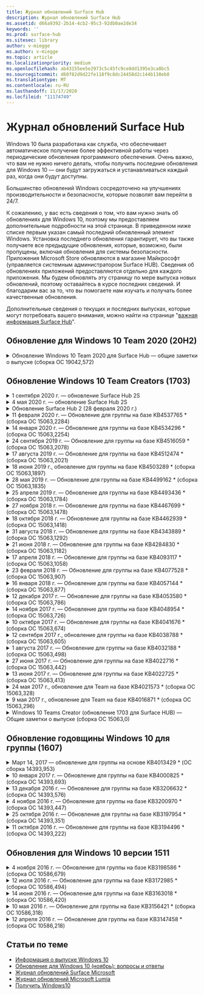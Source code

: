 ```yaml
---
title: Журнал обновлений Surface Hub
description: Журнал обновлений Surface Hub
ms.assetid: d66a9392-2b14-4cb2-95c3-92db0ae2de34
keywords: ''
ms.prod: surface-hub
ms.sitesec: library
author: v-miegge
ms.author: v-miegge
ms.topic: article
ms.localizationpriority: medium
ms.openlocfilehash: ab43155ee5e2973c5c45fc9ce8dd1395e3ca8bc5
ms.sourcegitcommit: d60f82d9d22fe118f9c8dc24458d2c144b138eb8
ms.translationtype: MT
ms.contentlocale: ru-RU
ms.lasthandoff: 11/17/2020
ms.locfileid: "11174749"
---
```

# Журнал обновлений Surface Hub

Windows 10 была разработана как служба, что обеспечивает автоматическое получение более эффективной работы через периодические обновления программного обеспечения. Очень важно, что вам не нужно ничего делать, чтобы получить последние обновления для Windows 10 — они будут загружаться и устанавливаться каждый раз, когда они будут доступны.

Большинство обновлений Windows сосредоточено на улучшениях производительности и безопасности, которые позволят вам перейти в 24/7.

К сожалению, у вас есть сведения о том, что вам нужно знать об обновлениях для Windows 10, поэтому мы предоставляем дополнительные подробности на этой странице. В приведенном ниже списке первым указан самый последний обновленный элемент Windows. Установка последнего обновления гарантирует, что вы также получаете все предыдущие обновления, которые, возможно, были пропущены, включая обновления для системы безопасности. Приложения Microsoft Store обновляются в магазине Майкрософт (управляется системным администратором Surface HUB). Сведения об обновлениях приложений предоставляются отдельно для каждого приложения.
Мы будем обновлять эту страницу по мере выпуска новых обновлений, поэтому оставайтесь в курсе последних сведений. И благодарим вас за то, что вы помогаете нам изучать и получать более качественные обновления.

Дополнительные сведения о текущих и последних выпусках, которые могут потребовать вашего внимания, можно найти на странице "[важная информация Surface Hub](https://support.microsoft.com/products/surface-devices/surface-hub)".

## Обновление для Windows 10 Team 2020 (20H2)

<details>
<summary>Обновление Windows 10 Team 2020 для Surface Hub — общие заметки о выпуске (сборка ОС 19042,572)</summary>

Это обновление для Surface Hub включает улучшения качества и исправления системы безопасности. Основные обновления для Surface Hub, не описанные в [журнале обновлений Windows 10](https://support.microsoft.com/help/4581839/windows-10-update-history), указаны на странице "[что нового в windows 10 Team 2020 Update](https://docs.microsoft.com/surface-hub/surface-hub-2020-update-whats-new)".

Дополнительные сведения о доступности обновлений по регионам, методам рассылки и типам устройств можно найти на странице "[Установка Windows 10 Team 2020](https://docs.microsoft.com/surface-hub/surface-hub-2020-update)".
</details>

## Обновление Windows 10 Team Creators (1703)

<details>
<summary>1 сентября 2020 г. — обновление Surface Hub 2S</summary>

Это обновление предназначено для Surface Hub 2 и содержит драйверы и обновления встроенного по, описанные ниже.

* Обновление микропрограммы SMC Surface-1.177.139.0
  * Улучшены сценарии восстановления полей.
* Обновление встроенного по SSD Surface — 5.14.139.0
  * Улучшена стабильность системы.
* Драйвер концентратора последовательного порта Surface — 9.40.139.0
  * Улучшена стабильность системы.
</details>

<details>
<summary>4 мая 2020 г. — обновление Surface Hub 2S</summary>

Это обновление предназначено для Surface Hub 2 и содержит драйверы и обновления встроенного по, описанные ниже.

* Драйвер USB Surface Audio-15.3.6.0
  * Улучшает качество звука в направлении.
* Драйвер аудиоподсистемы Intel (R) Display Audio-10.27.0.5
  * Улучшены сценарии демонстрации экрана.
* Драйвер графической подсистемы Intel (R) — 26.20.100.7263
  * Улучшена стабильность системы.
* Драйвер системы Surface-1.7.139.0
  * Улучшена стабильность системы.
* Обновление микропрограммы SMC Surface-1.176.139.0
  * Улучшена стабильность системы.
</details>

<details>
<summary>Обновление Surface Hub 2 (28 февраля 2020 г.)</summary>

Это обновление предназначено для Surface Hub 2 и содержит драйверы и обновления встроенного по, описанные ниже.

* Драйвер интеграции Surface-13.46.139.0 
  * Улучшены сценарии яркости экрана.
* Драйвер интерфейса процессора Intel (R) Management Engine-1914.12.0.1256
  * Улучшена стабильность системы.
* Обновление микропрограммы SMC Surface-1.161.139.0
  * Улучшена производительность перьевого питания.
* Обновление UEFI Surface — 694.2938.768.0
  * Улучшена стабильность системы.
</details>

<details>
<summary>11 февраля 2020 г. — Обновление для группы на базе KB4537765 * (сборка ОС 15063,2284)</summary>

Это обновление для Surface Hub включает улучшения качества и исправления системы безопасности. Ключевые обновления для основных устройств Surface Hub, не описанные в [статье журнал обновлений Windows 10](https://support.microsoft.com/help/4018124/windows-10-update-history), включают:

* В этой статье описан способ устранения проблемы, из-за которой другие участники программы Skype для бизнеса не могут общаться с центром 2 и другими участниками.
* Улучшена надежность работы некоторых сценариев использования языков с письмом справа налево.

Сведения о включении и отключении функций и служб устройств можно найти в [Руководстве администратора Surface Hub](https://docs.microsoft.com/surface-hub/) .
*[KB4537765](https://support.microsoft.com/help/4537765)
</details>

<details>
<summary>14 января 2020 г. — Обновление для группы на базе KB4534296 * (сборка ОС 15063,2254)</summary>

Это обновление для Surface Hub включает улучшения качества и исправления системы безопасности. Ключевые обновления для основных устройств Surface Hub, не описанные в [статье журнал обновлений Windows 10](https://support.microsoft.com/help/4018124/windows-10-update-history), включают:

* Устраняет неполадки с коллекцией журналов для Microsoft Surface Hub 2.

Сведения о включении и отключении функций и служб устройств можно найти в [Руководстве администратора Surface Hub](https://docs.microsoft.com/surface-hub/) .
*[KB4534296](https://support.microsoft.com/help/4534296)
</details>

<details>
<summary>24 сентября 2019 г. — Обновление для группы на базе KB4516059 * (сборка ОС 15063,2078)</summary>

Это обновление для Surface Hub включает улучшения качества и исправления системы безопасности. Ключевые обновления для основных устройств Surface Hub, не описанные в [статье журнал обновлений Windows 10](https://support.microsoft.com/help/4018124/windows-10-update-history), включают:

 * Обновите страницу параметров восстановления на Surface Hub 2S, чтобы точно отобразить параметры восстановления.
 * Чтобы улучшить узнаваемость устройства, обновите экран приветствия на Surface Hub 2.
 * Устранена ошибка, связанная с неправильным отображением фона оболочки группы Windows.
 * Исправлена ошибка, связанная с сохранением макета меню "Пуск" при настройке с помощью политики MDM.
 * Исправлена ошибка в Microsoft EDGE, которая появляется при просмотре некоторых внутренних веб-сайтов.
 * Исправлена проблема, связанная с презентацией в Skype для бизнеса, которая появляется при презентации в полноэкранном режиме.

Сведения о включении и отключении функций и служб устройств можно найти в [Руководстве администратора Surface Hub](https://docs.microsoft.com/surface-hub/) .
*[KB4503289](https://support.microsoft.com/help/4503289)
</details>

<details>
<summary>17 августа 2019 г. — Обновление для группы на базе KB4512474 * (сборка ОС 15063,2021)</summary>

Это обновление для Surface Hub включает улучшения качества и исправления системы безопасности. Ключевые обновления для основных устройств Surface Hub, не описанные в [статье журнал обновлений Windows 10](https://support.microsoft.com/help/4018124/windows-10-update-history), включают:

 * Гарантирует, что видео по умолчанию для Hub 2 — это "повторяющийся" режим.
 * Повышает надежность некоторых сценариев использования арабского языка на Surface Hub.

Сведения о включении и отключении функций и служб устройств можно найти в [Руководстве администратора Surface Hub](https://docs.microsoft.com/surface-hub/) .
*[KB4503289](https://support.microsoft.com/help/4503289)
 </details>

<details>
<summary>18 июня 2019 г., обновление для группы на базе KB4503289 * (сборка ОС 15063,1897)</summary>

Это обновление для Surface Hub включает улучшения качества и исправления системы безопасности. Ключевые обновления для основных устройств Surface Hub, не описанные в [статье журнал обновлений Windows 10](https://support.microsoft.com/help/4018124/windows-10-update-history), включают:

* Устраняет ошибку, из-за которой пользователь не сможет войти на устройство Surface Hub Microsoft с учетной записью Azure Active Directory. Эта проблема возникает из-за того, что предыдущий сеанс не был успешно завершен.
* Добавлена поддержка подключений TLS 1,2 к поставщикам удостоверений и Exchange в сценариях настройки учетной записи устройства.
* Исправления для улучшения надежности приложения для диагностики оборудования на концентраторе 2S. 
* Исправление для повышения согласованности процесса настройки первого запуска на центральном 2. 

Сведения о включении и отключении функций и служб устройств можно найти в [Руководстве администратора Surface Hub](https://docs.microsoft.com/surface-hub/) .
*[KB4503289](https://support.microsoft.com/help/4503289)
</details>

<details>
<summary>28 мая 2019 г. — Обновление для группы на базе KB4499162 * (сборка ОС 15063,1835)</summary>

Это обновление для Surface Hub включает улучшения качества и исправления системы безопасности. Ключевые обновления для основных устройств Surface Hub, не описанные в [статье журнал обновлений Windows 10](https://support.microsoft.com/help/4018124/windows-10-update-history), включают:

* Гарантирует, что пользователи Surface Hub не будут получать запрос на ввод учетных данных прокси-сервера после включения функции "использовать учетные данные учетной записи устройства".
* В этой статье описан способ устранения проблемы, при которой подключение к Skype периодически завершается сбоем из-за того, что звук или видео не использует правильный прокси.
* Добавлена поддержка протокола TLS 1,2 в Skype для бизнеса.
* Позволяет устранить сбой подключения SIP в клиенте Skype, если сервер Skype Server отключил TLS 1,0 или TLS 1,1.

Сведения о включении и отключении функций и служб устройств можно найти в [Руководстве администратора Surface Hub](https://docs.microsoft.com/surface-hub/) .
*[KB4499162](https://support.microsoft.com/help/4499162)
</details>

<details>
<summary>25 апреля 2019 г. — Обновление для группы на базе KB4493436 * (сборка ОС 15063,1784)</summary>

Это обновление для Surface Hub включает улучшения качества и исправления системы безопасности. Ключевые обновления для основных устройств Surface Hub, не описанные в [статье журнал обновлений Windows 10](https://support.microsoft.com/help/4018124/windows-10-update-history), включают:

* Устранение проблем с синхронизацией видео и звука с некоторыми USB-устройствами, подключенными к Surface Hub.

Сведения о включении и отключении функций и служб устройств можно найти в [Руководстве администратора Surface Hub](https://docs.microsoft.com/surface-hub/) .
*[KB4493436](https://support.microsoft.com/help/4493436)
</details>

<details>
<summary>27 ноября 2018 г. — Обновление для группы на базе KB4467699 * (сборка ОС 15063,1478)</summary>

Это обновление для Surface Hub включает улучшения качества и исправления системы безопасности. Ключевые обновления для основных устройств Surface Hub, не описанные в [статье журнал обновлений Windows 10](https://support.microsoft.com/help/4018124/windows-10-update-history), включают:

* Устраняет ошибку, из за которой некоторые пользователи не Signing-Inся на "Мои собрания и файлы".

Сведения о включении и отключении функций и служб устройств можно найти в [Руководстве администратора Surface Hub](https://docs.microsoft.com/surface-hub/) .
*[KBKB4467699](https://support.microsoft.com/help/KB4467699)
</details>

<details>
<summary>18 октября 2018 г. — Обновление для группы на базе KB4462939 * (сборка ОС 15063,1418)</summary>

Это обновление для Surface Hub включает улучшения качества и исправления системы безопасности. Ключевые обновления для основных устройств Surface Hub, не описанные в [статье журнал обновлений Windows 10](https://support.microsoft.com/help/4018124/windows-10-update-history), включают:

* Исправления в Skype для бизнеса: 
  * Устранение проблемы с подключением к Skype для бизнеса при выходе из спящего режима
  * Это обновление устраняет проблему с сетевым подключением в Skype для бизнеса, когда устройство подключено к Интернету
  * Устраняет сбой в работе Skype для бизнеса при поиске пользователей в каталоге
* Устранена неполадка, из-за которой концентратор ошибочно сообщает об отсутствии подключения к Интернету в среде предприятия.
* Реализована функция, позволяющая клиентам войти в новую доску.

Сведения о включении и отключении функций и служб устройств можно найти в [Руководстве администратора Surface Hub](https://docs.microsoft.com/surface-hub/) .
*[KB4462939](https://support.microsoft.com/help/4462939)
</details>

<details>
<summary>31 августа 2018 г. — Обновление для группы на базе KB4343889 * (сборка ОС 15063,1292)</summary>

Это обновление для Surface Hub включает улучшения качества и исправления системы безопасности. Ключевые обновления для основных устройств Surface Hub, не описанные в [статье журнал обновлений Windows 10](https://support.microsoft.com/help/4018124/windows-10-update-history), включают:

* Добавлена поддержка Microsoft Teams
* Устранение проблемы с управлением задачами при регистрации Intune
* Позволяет администраторам отключить обмен мгновенными сообщениями и почтовые службы для концентратора
* Исправление ошибок и повышение надежности для приложения "Surface Hub" в Skype для бизнеса

Сведения о включении и отключении функций и служб устройств можно найти в [Руководстве администратора Surface Hub](https://docs.microsoft.com/surface-hub/) .
*[KB4343889](https://support.microsoft.com/help/4343889)
</details>

<details>
<summary>21 июня 2018 г. — Обновление для группы на базе KB4284830 * (сборка ОС 15063,1182)</summary>

Это обновление для Surface Hub включает улучшения качества и исправления системы безопасности. Ключевые обновления для основных устройств Surface Hub, не описанные в [статье журнал обновлений Windows 10](https://support.microsoft.com/help/4018124/windows-10-update-history), включают:

* Изменение телеметрии при поддержке требований GDPR в регионе EMEA

Сведения о включении и отключении функций и служб устройств можно найти в [Руководстве администратора Surface Hub](https://docs.microsoft.com/surface-hub/) .
*[KB4284830](https://support.microsoft.com/help/KB4284830)
</details>

<details>
<summary>17 апреля 2018 г. — Обновление для группы на базе KB4093117 * (сборка ОС 15063,1058)</summary>

Это обновление для Surface Hub включает улучшения качества и исправления системы безопасности. Ключевые обновления для основных устройств Surface Hub, не описанные в [статье журнал обновлений Windows 10](https://support.microsoft.com/help/4018124/windows-10-update-history), включают:

* Устранение проблемы с проводной проекцией
* Включает массовое обновление для некоторых политик MDM (Управление мобильными устройствами)
* Устраняет проблему с телефонным подключением по международным звонкам
* Устраняет проблемы с разрешением изображения, если 2 Surface Hub присоединяются к одному собранию
* Позволяет устранить ошибку обработки сертификата OMS (Operations Management Suite)
* Устраняет ошибку безопасности при очистке в конце сеанса
* Адресация ошибки Miracast, когда указан Surface Hub для каналов 149 – 165
  * Каналы 149 – 165 будут оставаться на связи в Европе, Японии или Израилье в соответствии с региональными нормами.

Сведения о включении и отключении функций и служб устройств можно найти в [Руководстве администратора Surface Hub](https://docs.microsoft.com/surface-hub/) .
*[KB4093117](https://support.microsoft.com/help/4093117)
</details>

<details>
<summary>23 февраля 2018 г. — Обновление для группы на базе KB4077528 * (сборка ОС 15063,907)</summary>

Это обновление для Surface Hub включает улучшения качества и исправления системы безопасности. Ключевые обновления для основных устройств Surface Hub, не описанные в [статье журнал обновлений Windows 10](https://support.microsoft.com/help/4018124/windows-10-update-history), включают:

* Устранена неполадка, при которой параметры MDM не были применены надлежащим образом
* Улучшенный процесс очистки

Сведения о включении и отключении функций и служб устройств можно найти в [Руководстве администратора Surface Hub](https://docs.microsoft.com/surface-hub/) .
*[KB4077528](https://support.microsoft.com/help/4077528)
</details>

<details>
<summary>16 января 2018 г. — Обновление для группы на базе KB4057144 * (сборка ОС 15063,877)</summary>

Это обновление для Surface Hub включает улучшения качества и исправления системы безопасности. Ключевые обновления для основных устройств Surface Hub, не описанные в [статье журнал обновлений Windows 10](https://support.microsoft.com/help/4018124/windows-10-update-history), включают:

* Добавляет возможность управления макетом плиток меню "Пуск" с помощью MDM
* Исправление ошибки MDM при настройке поворота пароля

Сведения о включении и отключении функций и служб устройств можно найти в [Руководстве администратора Surface Hub](https://docs.microsoft.com/surface-hub/) .
*[KB4057144](https://support.microsoft.com/help/4057144)
</details>

<details>
<summary>12 декабря 2017 г. — Обновление для группы на базе KB4053580 * (сборка ОС 15063,786)</summary>

Это обновление для Surface Hub включает улучшения качества и исправления системы безопасности. Ключевые обновления для основных устройств Surface Hub, не описанные в [статье журнал обновлений Windows 10](https://support.microsoft.com/help/4018124/windows-10-update-history), включают:

* В этой статье описана функция устранения проблем с видеосвязью в Skype для бизнеса при звонках с камеры.
* Позволяет устранить проблему с ИД SSD центра уведомлений

Сведения о включении и отключении функций и служб устройств можно найти в [Руководстве администратора Surface Hub](https://docs.microsoft.com/surface-hub/) .
*[KB4053580](https://support.microsoft.com/help/4053580)
</details>

<details>
<summary>14 ноября 2017 г. — Обновление для группы на базе KB4048954 * (сборка ОС 15063,726)</summary>

Это обновление для Surface Hub включает улучшения качества и исправления системы безопасности. Ключевые обновления для основных устройств Surface Hub, не описанные в [статье журнал обновлений Windows 10](https://support.microsoft.com/help/4018124/windows-10-update-history), включают:

* Обновление компонентов, позволяющее клиентам включить проверку подлинности проводных сетей 802.1 x с помощью политики MDM.
* Обновление компонентов, позволяющее пользователям динамически выбирать приложение при открытии файла.
* Исправление, которое гарантирует полное удаление всех подключений между учетной записью пользователя и устройством с помощью очистки конечных сеансов.
* Исправление производительности, улучшающее время очистки и время подключения Miracast.
* Введение в использование проверки подлинности при HOCK собраний.
* Исправление, которое позволяет компонентам службы использовать один и тот же прокси-сервер, настроенный на устройстве.
* Сокращает и более тщательную защиту телеметрии, передаваемого устройством, уменьшая использование пропускной способности.
* Включает функцию, позволяющую пользователям предоставлять отзыв в корпорацию Майкрософт после завершения собрания.

Сведения о включении и отключении функций и служб устройств можно найти в [Руководстве администратора Surface Hub](https://docs.microsoft.com/surface-hub/) .
*[KB4048954](https://support.microsoft.com/help/4048954)
</details>

<details>
<summary>10 октября 2017 г. — Обновление для группы на базе KB4041676 * (сборка ОС 15063,674)</summary>

Это обновление для Surface Hub включает улучшения качества и исправления системы безопасности. Ключевые обновления для основных устройств Surface Hub, не описанные в [статье журнал обновлений Windows 10](https://support.microsoft.com/help/4018124/windows-10-update-history), включают:

* Skype для бизнеса
  * Это обновление устраняет проблему, требующую перезагрузки устройства при выходе из режима сна.
  * Устранена проблема, из-за которой внешние контакты не были разрешены с помощью учетной записи Skype Online Hub.
* PowerPoint
  * Устранена проблема, из-за которой некоторые презентации PowerPoint не будут включены в проект Hub.
* Общие
  * Исправление для устранения проблемы, при которой порт USB не удалось отключить от системного администратора.

*[KB4041676](https://support.microsoft.com/help/4041676)
</details>

<details>
<summary>12 сентября 2017 г., обновление для группы на базе KB4038788 * (сборка ОС 15063,605) </summary>

Это обновление для Surface Hub включает улучшения качества и исправления системы безопасности. Ключевые обновления для основных устройств Surface Hub, не описанные в [статье журнал обновлений Windows 10](https://support.microsoft.com/help/4018124/windows-10-update-history), включают:

* Безопасность
  * Это обновление устраняет проблему с BitLocker, когда устройство выходит из спящего режима.
* Общие
  * Уменьшает частоту и объем телеметрии устройства, повышая производительность системы.
  * Устранена проблема, из – за которой на устройстве не удалось собрать журналы системы.

*[KB4038788](https://support.microsoft.com/help/4038788)
</details>

<details>
<summary>1 августа 2017 г. — Обновление для группы на базе KB4032188 * (сборка ОС 15063,498)</summary>

* Skype для бизнеса 
  * Это обновление устраняет проблему в Sign-In Skype для бизнеса, которая требует повторной попытки или перезагрузки системы.
  * Позволяет устранить неправильное отображение времени проведения собрания в Skype для бизнеса.
  * Исправления, повышающие надежность Skype для бизнеса Surface Hub.

*[KB4032188](https://support.microsoft.com/help/4032188)
</details>

<details>
<summary>27 июня 2017 г. — Обновление для группы на базе KB4022716 * (сборка ОС 15063,442)</summary>

Это обновление для Surface Hub включает улучшения качества и исправления системы безопасности. Ключевые обновления для основных устройств Surface Hub, не описанные в [статье журнал обновлений Windows 10](https://support.microsoft.com/help/4018124/windows-10-update-history), включают:

* Исключаются сбои драйверов NVIDIA, которые могут нуждаться в переходе на спящий режим 84 "Surface Hub для выключения системы, требующего перезапуска вручную.
* Устранена ошибка, из-за которой некоторые приложения не запускаются на Surface Hub 84.

*[KB4022716](https://support.microsoft.com/help/4022716)
</details>

<details>
<summary>13 июня 2017 г. — Обновление для группы на базе KB4022725 * (сборка ОС 15063,413)</summary>

Это обновление для Surface Hub включает улучшения качества и исправления системы безопасности. Ключевые обновления для основных устройств Surface Hub, не описанные в [статье журнал обновлений Windows 10](https://support.microsoft.com/help/4018124/windows-10-update-history), включают:

* Общие
  * Устранение проблем с перьями от пера
  * Устранена проблема, связанная с продленным временем собрания

*[KB4022725](https://support.microsoft.com/help/4022725)
</details>

<details>
<summary>24 мая 2017 г., обновление для Team на базе KB4021573 * (сборка ОС 15063,328)</summary>

Это обновление для Surface Hub включает улучшения качества и исправления системы безопасности. Ключевые обновления для основных устройств Surface Hub, не описанные в [статье журнал обновлений Windows 10](https://support.microsoft.com/help/4018124/windows-10-update-history), включают:

* Общие
  * Разрешение проблемы с сохранением параметров прокси-сервера во время обновления

*[KB4021573](https://support.microsoft.com/help/4021573)
</details>

<details>
<summary>9 мая 2017 г., обновление для Team на базе KB4016871 * (сборка ОС 15063,296)</summary>

Это обновление для Surface Hub включает улучшения качества и исправления системы безопасности. Ключевые обновления для основных устройств Surface Hub, не описанные в [статье журнал обновлений Windows 10](https://support.microsoft.com/help/4018124/windows-10-update-history), включают:

* Общие
  * Устранена неполадка с циклом сна и пробуждения
  * Устранены некоторые проблемы с сбросом и восстановлением
  * Устранение проблемы с вкладкой "журнал обновлений"
  * Устранена неполадка с запуском службы Miracast
* Приложения
  * Ошибка обновления пакета фиксированного приложения

*[KB4016871](https://support.microsoft.com/help/4016871)
</details>

<details>
<summary>Windows 10 Teams Creator (обновление 1703 для Surface HUB) — Общие заметки о выпуске (сборка ОС 15063,0)</summary>

Это обновление для Surface Hub включает улучшения качества и исправления системы безопасности. Ключевые обновления для основных устройств Surface Hub, не описанные в [статье журнал обновлений Windows 10](https://support.microsoft.com/help/4018124/windows-10-update-history), включают:

* Эволюция больших интерфейсов экрана 
  * Улучшена лента собраний в приветствии и на начальном экране
  * Присоединение к собраниям и завершение сеанса непосредственно из меню "Пуск"
  * В течение сеанса приложение может использовать больше экрана
  * Упрощенные элементы управления Skype
  * Улучшенные механизмы обеспечения обратной связи
* Доступ к моему личному контенту *
  * Личный единый вход из приветствия или с самого начала
  * Присоединение к собраниям и завершение сеанса непосредственно из меню "Пуск"
  * Получайте доступ к личным файлам через OneDrive для бизнеса прямо из меню "Пуск"
  * Предварительно заполненный вход в учетную запись участника
  * Упрощенный процесс проверки подлинности с помощью приложения Authenticator * *
* Возможности управления развертыванием & 
  * Упрощенный интерфейс OOBE с помощью массовой подготовки
  * Облачная служба восстановления устройств на основе облака
  * Поддержка сертификата Enterprise Client
  * Улучшена поддержка учетных данных прокси-сервера
  * Добавлена поддержка настройки качества обслуживания (QoS) для Skype и/Improved
  * Добавлена возможность настройки громкости устройства по умолчанию в параметрах
  * Улучшенная поддержка MDM для [параметров](https://docs.microsoft.com/surface-hub/remote-surface-hub-management) Surface HUB
* Повышенная безопасность 
  * Добавлена возможность ограничения доступа с USB-дисков только на BitLocker
  * Добавлена возможность отключения USB-портов через MDM
  * Добавлена возможность отключения функции возобновления сеанса при превышении времени ожидания
  * Добавление поддержки проводной 802.1 x
* Звук и проекция
  * Улучшенные динамики звука Dolby
  * При использовании пера при звонках Skype для бизнеса вы сокращаете количество звуков пера
  * Добавлена поддержка подключений инфраструктуры Miracast
* Исправления надежности и производительности
  * Устранены некоторые проблемы с сбросом и восстановлением
  * Устранена ошибка проверки подлинности Exchange Surface Hub при использовании сертификатов клиента
  * Улучшено Wi-Fi сетевое подключение и учетные данные
  * Неполадки при воспроизведении звука по стандарту Miracast и синхронизации в процессе воспроизведения видео
  * Включенные параметры для отключения поведения автоматического подключения

* Функция единого входа требует использования Office365 и OneDrive для бизнеса * * ознакомьтесь с руководством для администратора для получения требований к службам.

</details>

## Обновление годовщины Windows 10 для группы (1607)

<details>
<summary>Март 14, 2017 — обновление для группы на основе KB4013429 * (ОС сборка 14393,953)</summary>

Это обновление для Surface Hub включает улучшения качества и исправления системы безопасности. Ключевые обновления для основных устройств Surface Hub, не описанные в [статье журнал обновлений Windows 10](https://support.microsoft.com/help/4018124/windows-10-update-history), включают:

* Общие
  * Исправление для системы безопасности проводника для предотвращения переходов в запрещенные расположения файлов
* Skype для бизнеса
  * Исправление задержки при демонстрации экрана с помощью удаленного рабочего стола

*[KB4013429](https://support.microsoft.com/help/4013429)
</details>

<details>
<summary>10 января 2017 г. — Обновление для группы на базе KB4000825 * (сборка ОС 14393,693)</summary>

Это обновление для Surface Hub включает улучшения качества и исправления системы безопасности. Ключевые обновления для основных устройств Surface Hub, не описанные в [статье журнал обновлений Windows 10](https://support.microsoft.com/help/4018124/windows-10-update-history), включают:

* Разрешенный подбор раскладок клавиатуры 106/109 для использования с помощью физических раскладок клавиатуры (Япония)

*[KB4000825](https://support.microsoft.com/help/4000825)
</details>

<details>
<summary>13 декабря 2016 г. — Обновление для группы на базе KB3206632 * (сборка ОС 14393,576)</summary>

Это обновление для Surface Hub включает улучшения качества и исправления системы безопасности. Ключевые обновления для основных устройств Surface Hub, не описанные в [статье журнал обновлений Windows 10](https://support.microsoft.com/help/4018124/windows-10-update-history), включают:

* Это обновление устраняет проблему искажения звука при подключении к сети

*[KB3206632](https://support.microsoft.com/help/3206632)
</details>

<details>
<summary>4 ноября 2016 г. — Обновление для группы на базе KB3200970 * (сборка ОС 14393,447)</summary>

Это обновление для Windows 10, годовщина обновления (версия 1607) Surface Hub включает улучшения качества и исправления системы безопасности. Ключевые обновления для основных устройств Surface Hub, не описанные в [статье журнал обновлений Windows 10](https://support.microsoft.com/help/4018124/windows-10-update-history), включают:

* Исправления ошибок в Skype для бизнеса, повышающие надежность

*[KB3200970](https://support.microsoft.com/help/3200970)
</details>

<details>
<summary>25 октября 2016 г. — Обновление для группы на базе KB3197954 * (сборка ОС 14393,351)</summary>

Это обновление для Surface Hub включает улучшения качества и исправления системы безопасности. Ключевые обновления для основных устройств Surface Hub, не описанные в [статье журнал обновлений Windows 10](https://support.microsoft.com/help/4018124/windows-10-update-history), включают:

* Включение новой функции спящего режима в ОС и BIOS для снижения энергопотребления энергии и увеличения долгосрочной надежности
* Общие
  * Позволяет устранить ситуации, когда экранная клавиатура иногда не отображается
  * Это средство позволяет решить смену приложения доски, которая периодически появляется при открытии запланированного собрания
  * В этой статье описано, как устранить проблему, которая не позволила администраторам изменить пароль локального администратора после сброса устройства
  * Исправление ошибки BIOS с отслеживанием строки состояния при сбросе устройства
  * Обновление UEFI для устранения проблем с включением и отключением

*[KB3197954](https://support.microsoft.com/help/3197954)
</details>

<details>
<summary>11 октября 2016 г. — Обновление для группы на базе KB3194496 * (сборка ОС 14393,222)</summary>

Это обновление предоставляет обновленный годовщина для Windows 10 для Surface Hub, а также улучшения качества и исправления системы безопасности. (Устройство будет работать под управлением Windows 10 версии 1607 после ее установки.) Ключевые обновления для основных устройств Surface Hub, не описанные в [статье журнал обновлений Windows 10](https://support.microsoft.com/help/4018124/windows-10-update-history), включают:

* Skype для бизнеса
  * Повышение производительности при присоединении к собраниям, включая проблемы при присоединении к собранию с помощью федеративных учетных записей
  * Поддержка демонстрации экрана на основе видео (VBSS) теперь доступна в Skype для бизнеса Surface HUB
  * Устранено отключение после 5 минут бездействия в режиме простоя
  * Устранена ошибка общего разделения экрана в центре Skype
  * Улучшенные возможности видеозвонка в Skype, в том числе следующие:
    * Потеря видео во время собрания с несколькими выступающими
    * Обрезка видео во время звонка
    * Видео об исходящих звонках не отображается для других участников
  * Неполадки с устранением ошибки входа в UPN
  * Устранена неполадка с набором номера при использовании звонков по протоколу SIP
* Доска
  * Теперь пользователь может сохранять и отзывать сеансы доски с помощью веб-службы OneDrive (с помощью функций общего доступа).
  * Улучшено запуск доски при удалении пера из стыковочного узла
* Приложения
  * Предварительно установленное приложение OneDrive для доступа к личным и рабочим файлам
  * Приложение "фотографии" с предварительно установленными фотографиями, чтобы просмотреть фотографии и видео
  * Предварительно установленное приложение PowerBI для просмотра панелей мониторинга
  * Приложения Office — Word, Excel, PowerPoint — все рукописные данные включены
  * Ребро на Surface Hub теперь поддерживает веб-сайты на базе Flash
* Общие
  * Включенный выбор звукового устройства (для концентраторов Surface, подключенных с помощью внешних звуковых устройств)
  * Включена поддержка HDCP для выходного разъема DisplayPort
  * Изменение параметров пользовательского интерфейса системы для оптимизации применимости (Дополнительные сведения можно найти в руководстве для [пользователей и администраторов](https://www.microsoft.com/surface/support/surface-hub) ).
  * Исправления ошибок и оптимизация производительности, позволяющая ускорить процесс входа в Azure Active Directory
  * Значительно улучшено время, необходимое для сброса и восстановления Surface HUB
  * Пользовательский интерфейс защитника Windows добавлен в параметрах
  * Улучшенная функция UX для начала
  * Включена поддержка беспроводных проекций с помощью функции Miracast, на поддерживаемых устройствах
  * Разрешены "не подключены к Интернету" и "встречи могут быть неактуальными" ложные состояния уведомлений от запуска
  * Повышенная надежность экранной клавиатуры
  * Дополнительные сведения о создании пакетов подготовки Surface Hub с помощью конструктора средств обработки изображений Windows & Configuration Designer (ICD) и улучшенного решения мониторинга Surface Hub в наборе Operations Management Suite (OMS)

*[KB3194496](https://support.microsoft.com/help/3194496)
</details>

## Обновления для Windows 10 версии 1511

<details>
<summary>4 ноября 2016 г. — Обновление для группы на базе KB3198586 * (сборка ОС 10586,679)</summary>

Это обновление для Windows 10 Team (версия 1511) на Surface Hub включает улучшения качества и исправления безопасности, описанные в статье [Журнал обновлений Windows 10](https://support.microsoft.com/help/4018124/windows-10-update-history). В этом обновлении нет конкретных элементов Surface Hub.

*[KB3198586](https://support.microsoft.com/help/3198586)
</details>

<details>
<summary>12 июля 2016 г. — Обновление для группы на базе KB3172985 * (сборка ОС 10586,494)</summary>

Это обновление содержит улучшения качества и исправления для системы безопасности. В этом обновлении новых функций операционной системы не появилось. Основные изменения, специфичные для Surface Hub (но еще не включенные в [Журнал обновлений Windows 10](https://support.microsoft.com/help/4018124/windows-10-update-history)), включают:

* Устранена проблема, из – за которой система Windows аварийно завершает работу
* Устранена проблема, из за которой возникают повторяющиеся сбои в EDGE
* Устранена проблема, из-за которой производятся сбои службы перед выключением
* Устранена проблема, из-за которой некоторые данные приложения не были должным образом удалены после сеанса
* Обновленный драйвер NFC Broadcom для улучшения производительности NFC
* Обновлен драйвер Marvell Wi-Fi для улучшения производительности Miracast
* Обновленный драйвер NVIDIA для устранения ошибки, в которой монитор Surfaces в 84 "отображает затемнять или нечеткий контент
* Устранены некоторые проблемы, связанные с Skype для бизнеса, в том числе следующие: 
  * Неполадка, из-за которой отключение Skype для бизнеса во время собраний
  * Проблема, из-за которой пользователи не могут присоединиться к собраниям, когда организатор собрания находился в Федеративной конфигурации
  * Включение общего обмена приложениями в Skype для бизнеса
  * Неполадка, которая привела к сбою в приложениях Skype
* В разделе "Параметры" Добавлено предупреждение о том, что операционная система может быть повреждена, если сброс устройства прерван до завершения

*[KB3172985](https://support.microsoft.com/help/3172985)
</details>

<details>
<summary>14 июня 2016 г. — Обновление для группы на базе KB3163018 * (сборка ОС 10586,420)</summary>

Это обновление для Surface Hub включает улучшения качества и исправления системы безопасности. В этом обновлении новых функций операционной системы не появилось. Ключевые обновления для основных устройств Surface Hub, не описанные в [статье журнал обновлений Windows 10](https://support.microsoft.com/help/4018124/windows-10-update-history), включают:

* Ограниченный выпуск. Сведения о пакетах для конкретных Surface Hub можно найти в статье 12 июля 2016 г. — [KB3172985](https://support.microsoft.com/en-us/help/3172985) (OS Build 10586,494).

*[KB3163018](https://support.microsoft.com/help/3163018)
</details>

<details>
<summary>10 мая 2016 г. — Обновление для группы на базе KB3156421 * (сборка ОС 10586,318)</summary>

Это обновление для Surface Hub включает улучшения качества и исправления системы безопасности. В этом обновлении новых функций операционной системы не появилось. Ключевые обновления для основных устройств Surface Hub, не описанные в [статье журнал обновлений Windows 10](https://support.microsoft.com/help/4018124/windows-10-update-history), включают:

* Устранена проблема, из-за которой не удалось установить некоторые приложения из магазина (OneDrive)
* Устранена проблема, из – за которой сенсорные входные данные перестают отвечать на запросы в приложениях

*[KB3156421](https://support.microsoft.com/help/3156421)
</details>

<details>
<summary>12 апреля 2016 г. — Обновление для группы на базе KB3147458 * (сборка ОС 10586,218)</summary>

Это обновление для Surface Hub включает улучшения качества и исправления системы безопасности. В этом обновлении новых функций операционной системы не появилось. Ключевые обновления для основных устройств Surface Hub, не описанные в [статье журнал обновлений Windows 10](https://support.microsoft.com/help/4018124/windows-10-update-history), включают:

* Устранена проблема с неправильным сбросом уровня громкости между сеансами

*[KB3147458](https://support.microsoft.com/help/3147458)
</details>

## Статьи по теме

* [Информация о выпуске Windows 10](https://go.microsoft.com/fwlink/p/?LinkId=724328)
* [Обновление для Windows 10 (ноябрь): вопросы и ответы](https://windows.microsoft.com/windows-10/windows-update-faq)
* [Журнал обновлений Surface Microsoft](https://go.microsoft.com/fwlink/p/?LinkId=724327)
* [Журнал обновлений Microsoft Lumia](https://go.microsoft.com/fwlink/p/?LinkId=785968)
* [Получить Windows10](https://go.microsoft.com/fwlink/p/?LinkId=616447)
